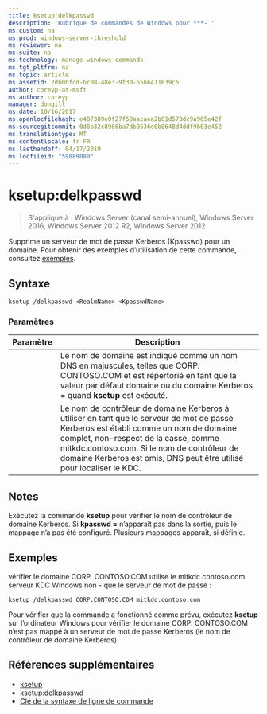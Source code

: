```yaml
---
title: ksetup:delkpasswd
description: 'Rubrique de commandes de Windows pour ***- '
ms.custom: na
ms.prod: windows-server-threshold
ms.reviewer: na
ms.suite: na
ms.technology: manage-windows-commands
ms.tgt_pltfrm: na
ms.topic: article
ms.assetid: 2db0bfcd-bc08-48e3-9f30-65b6411839c6
author: coreyp-at-msft
ms.author: coreyp
manager: dongill
ms.date: 10/16/2017
ms.openlocfilehash: e487389e0f27f58aacaea2b81d573dc9a965e42f
ms.sourcegitcommit: 0d0b32c8986ba7db9536e0b8648d4ddf9b03e452
ms.translationtype: MT
ms.contentlocale: fr-FR
ms.lasthandoff: 04/17/2019
ms.locfileid: "59889080"
---
```

# <a name="ksetupdelkpasswd"></a>ksetup:delkpasswd

>S'applique à : Windows Server (canal semi-annuel), Windows Server 2016, Windows Server 2012 R2, Windows Server 2012

Supprime un serveur de mot de passe Kerberos (Kpasswd) pour un domaine. Pour obtenir des exemples d’utilisation de cette commande, consultez [exemples](#BKMK_Examples).
## <a name="syntax"></a>Syntaxe
```
ksetup /delkpasswd <RealmName> <KpasswdName>
```
### <a name="parameters"></a>Paramètres
|Paramètre|Description|
|-------|--------|
|<RealmName>|Le nom de domaine est indiqué comme un nom DNS en majuscules, telles que CORP. CONTOSO.COM et est répertorié en tant que la valeur par défaut domaine ou du domaine Kerberos = quand **ksetup** est exécuté.|
|<KpasswdName>|Le nom de contrôleur de domaine Kerberos à utiliser en tant que le serveur de mot de passe Kerberos est établi comme un nom de domaine complet, non-respect de la casse, comme mitkdc.contoso.com. Si le nom de contrôleur de domaine Kerberos est omis, DNS peut être utilisé pour localiser le KDC.|
## <a name="remarks"></a>Notes
Exécutez la commande **ksetup** pour vérifier le nom de contrôleur de domaine Kerberos. Si **kpasswd =** n’apparaît pas dans la sortie, puis le mappage n’a pas été configuré. Plusieurs mappages apparaît, si définie.
## <a name="BKMK_Examples"></a>Exemples
vérifier le domaine CORP. CONTOSO.COM utilise le mitkdc.contoso.com serveur KDC Windows non - que le serveur de mot de passe :
```
ksetup /delkpasswd CORP.CONTOSO.COM mitkdc.contoso.com
```
Pour vérifier que la commande a fonctionné comme prévu, exécutez **ksetup** sur l’ordinateur Windows pour vérifier le domaine CORP. CONTOSO.COM n’est pas mappé à un serveur de mot de passe Kerberos (le nom de contrôleur de domaine Kerberos).
## <a name="additional-references"></a>Références supplémentaires
-   [ksetup](ksetup.md)
-   [ksetup:delkpasswd](ksetup-delkpasswd.md)
-   [Clé de la syntaxe de ligne de commande](command-line-syntax-key.md)

